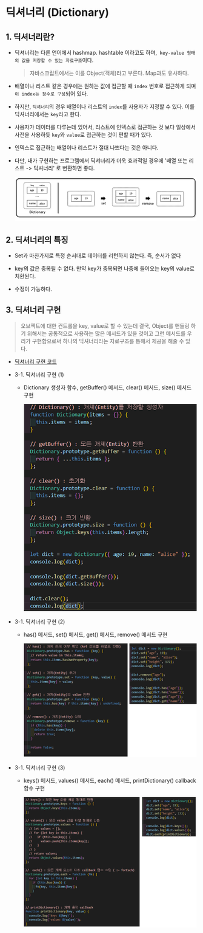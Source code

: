 # 딕셔너리 (Dictionary)

## 1. 딕셔너리란?

- 딕셔너리는 다른 언어에서 hashmap. hashtable 이라고도 하며,` key-value 형태의 값을 저장할 수 있는 자료구조`이다.

  > 자바스크립트에서는 이를 Object(객체)라고 부른다. Map과도 유사하다.

- 배열이나 리스트 같은 경우에는 원하는 값에 접근할 때 `index` 번호로 접근하게 되며 `이 index는 정수로 구성`되어 있다.

- 하지만, `딕셔너리`의 경우 배열이나 리스트의 `index`를 사용자가 지정할 수 있다. 이를 딕셔너리에서는 `key`라고 한다.

- 사용자가 데이터를 다루는데 있어서, 리스트에 인덱스로 접근하는 것 보다 일상에서 사전을 사용하듯 `key`와 `value`로 접근하는 것이 편할 때가 있다.

- 인덱스로 접근하는 배열이나 리스트가 절대 나쁘다는 것은 아니다.

- 다만, 내가 구현하는 프로그램에서 딕셔너리가 더욱 효과적일 경우에 '배열 또는 리스트 -> 딕셔너리' 로 변환하면 좋다.

  ![딕셔너리](/image/딕셔너리.png)

## 2. 딕셔너리의 특징

- Set과 마찬가지로 특정 순서대로 데이터를 리턴하지 않는다. 즉, 순서가 없다

- key의 값은 중복될 수 없다. 만약 key가 중복되면 나중에 들어오는 key의 value로 치환된다.

- 수정이 가능하다.

## 3. 딕셔너리 구현

> 오브젝트에 대한 컨트롤을 key, value로 할 수 있는데 결국, Object를 핸들링 하기 위해서는 공통적으로 사용하는 많은 메서드가 있을 것이고 그런 메서드를 우리가 구현함으로써 하나의 딕셔너리라는 자료구조를 통해서 제공을 해줄 수 있다.

- [딕셔너리 구현 코드](https://github.com/gang-min/TIL/blob/main/%EC%9E%90%EB%A3%8C%EA%B5%AC%EC%A1%B0/%EB%94%95%EC%85%94%EB%84%88%EB%A6%AC.html)

- 3-1. 딕셔너리 구현 (1)

  - Dictionary 생성자 함수, getBuffer() 메서드, clear() 메서드, size() 메서드 구현

    ![딕셔너리](/image/딕셔너리2.png)

- 3-1. 딕셔너리 구현 (2)

  - has() 메서드, set() 메서드, get() 메서드, remove() 메서드 구현

    ![딕셔너리](/image/딕셔너리3.png)

- 3-1. 딕셔너리 구현 (3)

  - keys() 메서드, values() 메서드, each() 메서드, printDictionary() callback 함수 구현

    ![딕셔너리](/image/딕셔너리4.png)
